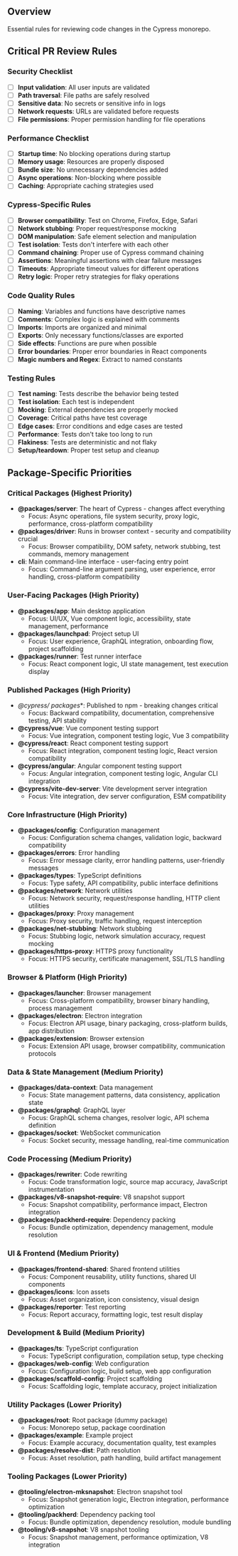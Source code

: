 ## Overview
Essential rules for reviewing code changes in the Cypress monorepo.

## Critical PR Review Rules

### Security Checklist
- [ ] **Input validation**: All user inputs are validated
- [ ] **Path traversal**: File paths are safely resolved
- [ ] **Sensitive data**: No secrets or sensitive info in logs
- [ ] **Network requests**: URLs are validated before requests
- [ ] **File permissions**: Proper permission handling for file operations

### Performance Checklist
- [ ] **Startup time**: No blocking operations during startup
- [ ] **Memory usage**: Resources are properly disposed
- [ ] **Bundle size**: No unnecessary dependencies added
- [ ] **Async operations**: Non-blocking where possible
- [ ] **Caching**: Appropriate caching strategies used

### Cypress-Specific Rules
- [ ] **Browser compatibility**: Test on Chrome, Firefox, Edge, Safari
- [ ] **Network stubbing**: Proper request/response mocking
- [ ] **DOM manipulation**: Safe element selection and manipulation
- [ ] **Test isolation**: Tests don't interfere with each other
- [ ] **Command chaining**: Proper use of Cypress command chaining
- [ ] **Assertions**: Meaningful assertions with clear failure messages
- [ ] **Timeouts**: Appropriate timeout values for different operations
- [ ] **Retry logic**: Proper retry strategies for flaky operations

### Code Quality Rules
- [ ] **Naming**: Variables and functions have descriptive names
- [ ] **Comments**: Complex logic is explained with comments
- [ ] **Imports**: Imports are organized and minimal
- [ ] **Exports**: Only necessary functions/classes are exported
- [ ] **Side effects**: Functions are pure when possible
- [ ] **Error boundaries**: Proper error boundaries in React components
- [ ] **Magic numbers and Regex**: Extract to named constants

### Testing Rules
- [ ] **Test naming**: Tests describe the behavior being tested
- [ ] **Test isolation**: Each test is independent
- [ ] **Mocking**: External dependencies are properly mocked
- [ ] **Coverage**: Critical paths have test coverage
- [ ] **Edge cases**: Error conditions and edge cases are tested
- [ ] **Performance**: Tests don't take too long to run
- [ ] **Flakiness**: Tests are deterministic and not flaky
- [ ] **Setup/teardown**: Proper test setup and cleanup

## Package-Specific Priorities

### Critical Packages (Highest Priority)
- **@packages/server**: The heart of Cypress - changes affect everything
  - Focus: Async operations, file system security, proxy logic, performance, cross-platform compatibility
- **@packages/driver**: Runs in browser context - security and compatibility crucial
  - Focus: Browser compatibility, DOM safety, network stubbing, test commands, memory management
- **cli**: Main command-line interface - user-facing entry point
  - Focus: Command-line argument parsing, user experience, error handling, cross-platform compatibility

### User-Facing Packages (High Priority)
- **@packages/app**: Main desktop application
  - Focus: UI/UX, Vue component logic, accessibility, state management, performance
- **@packages/launchpad**: Project setup UI
  - Focus: User experience, GraphQL integration, onboarding flow, project scaffolding
- **@packages/runner**: Test runner interface
  - Focus: React component logic, UI state management, test execution display

### Published Packages (High Priority)
- **@cypress/* packages**: Published to npm - breaking changes critical
  - Focus: Backward compatibility, documentation, comprehensive testing, API stability
- **@cypress/vue**: Vue component testing support
  - Focus: Vue integration, component testing logic, Vue 3 compatibility
- **@cypress/react**: React component testing support
  - Focus: React integration, component testing logic, React version compatibility
- **@cypress/angular**: Angular component testing support
  - Focus: Angular integration, component testing logic, Angular CLI integration
- **@cypress/vite-dev-server**: Vite development server integration
  - Focus: Vite integration, dev server configuration, ESM compatibility

### Core Infrastructure (High Priority)
- **@packages/config**: Configuration management
  - Focus: Configuration schema changes, validation logic, backward compatibility
- **@packages/errors**: Error handling
  - Focus: Error message clarity, error handling patterns, user-friendly messages
- **@packages/types**: TypeScript definitions
  - Focus: Type safety, API compatibility, public interface definitions
- **@packages/network**: Network utilities
  - Focus: Network security, request/response handling, HTTP client utilities
- **@packages/proxy**: Proxy management
  - Focus: Proxy security, traffic handling, request interception
- **@packages/net-stubbing**: Network stubbing
  - Focus: Stubbing logic, network simulation accuracy, request mocking
- **@packages/https-proxy**: HTTPS proxy functionality
  - Focus: HTTPS security, certificate management, SSL/TLS handling

### Browser & Platform (High Priority)
- **@packages/launcher**: Browser management
  - Focus: Cross-platform compatibility, browser binary handling, process management
- **@packages/electron**: Electron integration
  - Focus: Electron API usage, binary packaging, cross-platform builds, app distribution
- **@packages/extension**: Browser extension
  - Focus: Extension API usage, browser compatibility, communication protocols

### Data & State Management (Medium Priority)
- **@packages/data-context**: Data management
  - Focus: State management patterns, data consistency, application state
- **@packages/graphql**: GraphQL layer
  - Focus: GraphQL schema changes, resolver logic, API schema definition
- **@packages/socket**: WebSocket communication
  - Focus: Socket security, message handling, real-time communication

### Code Processing (Medium Priority)
- **@packages/rewriter**: Code rewriting
  - Focus: Code transformation logic, source map accuracy, JavaScript instrumentation
- **@packages/v8-snapshot-require**: V8 snapshot support
  - Focus: Snapshot compatibility, performance impact, Electron integration
- **@packages/packherd-require**: Dependency packing
  - Focus: Bundle optimization, dependency management, module resolution

### UI & Frontend (Medium Priority)
- **@packages/frontend-shared**: Shared frontend utilities
  - Focus: Component reusability, utility functions, shared UI components
- **@packages/icons**: Icon assets
  - Focus: Asset organization, icon consistency, visual design
- **@packages/reporter**: Test reporting
  - Focus: Report accuracy, formatting logic, test result display

### Development & Build (Medium Priority)
- **@packages/ts**: TypeScript configuration
  - Focus: TypeScript configuration, compilation setup, type checking
- **@packages/web-config**: Web configuration
  - Focus: Configuration logic, build setup, web app configuration
- **@packages/scaffold-config**: Project scaffolding
  - Focus: Scaffolding logic, template accuracy, project initialization

### Utility Packages (Lower Priority)
- **@packages/root**: Root package (dummy package)
  - Focus: Monorepo setup, package coordination
- **@packages/example**: Example project
  - Focus: Example accuracy, documentation quality, test examples
- **@packages/resolve-dist**: Path resolution
  - Focus: Asset resolution, path handling, build artifact management

### Tooling Packages (Lower Priority)
- **@tooling/electron-mksnapshot**: Electron snapshot tool
  - Focus: Snapshot generation logic, Electron integration, performance optimization
- **@tooling/packherd**: Dependency packing tool
  - Focus: Bundle optimization, dependency resolution, module bundling
- **@tooling/v8-snapshot**: V8 snapshot tooling
  - Focus: Snapshot management, performance optimization, V8 integration

